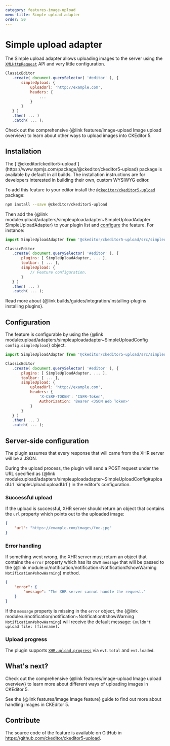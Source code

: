 ```yaml
---
category: features-image-upload
menu-title: Simple upload adapter
order: 50
---
```


# Simple upload adapter

The Simple upload adapter allows uploading images to the server using the [`XMLHttpRequest`](https://developer.mozilla.org/en-US/docs/Web/API/XMLHttpRequest) API and very little configuration.

 ```js
ClassicEditor
	.create( document.querySelector( '#editor' ), {
		simpleUpload: {
			uploadUrl: 'http://example.com',
			headers: {
				...
			}
		}
	} )
	.then( ... )
	.catch( ... );
```

<info-box>
	Check out the comprehensive {@link features/image-upload Image upload overview} to learn about other ways to upload images into CKEditor 5.
</info-box>

## Installation

<info-box info>
	The [`@ckeditor/ckeditor5-upload`](https://www.npmjs.com/package/@ckeditor/ckeditor5-upload) package is available by default in all builds. The installation instructions are for developers interested in building their own, custom WYSIWYG editor.
</info-box>

To add this feature to your editor install the [`@ckeditor/ckeditor5-upload`](https://www.npmjs.com/package/@ckeditor/ckeditor5-upload) package:

 ```bash
npm install --save @ckeditor/ckeditor5-upload
```

Then add the {@link module:upload/adapters/simpleuploadadapter~SimpleUploadAdapter SimpleUploadAdapter} to your plugin list and [configure](#configuration) the feature. For instance:

 ```js
import SimpleUploadAdapter from '@ckeditor/ckeditor5-upload/src/simpleuploadadapter';

ClassicEditor
	.create( document.querySelector( '#editor' ), {
		plugins: [ SimpleUploadAdapter, ... ],
		toolbar: [ ... ],
		simpleUpload: {
			// Feature configuration.
		}
	} )
	.then( ... )
	.catch( ... );
```

<info-box info>
	Read more about {@link builds/guides/integration/installing-plugins installing plugins}.
</info-box>

## Configuration

The feature is configurable by using the {@link module:upload/adapters/simpleuploadadapter~SimpleUploadConfig `config.simpleUpload`} object.

 ```js
import SimpleUploadAdapter from '@ckeditor/ckeditor5-upload/src/simpleuploadadapter';

ClassicEditor
	.create( document.querySelector( '#editor' ), {
		plugins: [ SimpleUploadAdapter, ... ],
		toolbar: [ ... ],
		simpleUpload: {
			uploadUrl: 'http://example.com',
			headers: {
				'X-CSRF-TOKEN': 'CSFR-Token',
				Authorization: 'Bearer <JSON Web Token>'
			}
		}
	} )
	.then( ... )
	.catch( ... );
```

## Server-side configuration

The plugin assumes that every response that will came from the XHR server will be a JSON.

<info-box info>
	During the upload process, the plugin will send a POST request under the URL specified as {@link module:upload/adapters/simpleuploadadapter~SimpleUploadConfig#uploadUrl `simpleUpload.uploadUrl`} in the editor's configuration.
</info-box>

### Successful upload

If the upload is successful, XHR server should return an object that contains the `url` property which points out to the uploaded image:

```json
{
	"url": "https://example.com/images/foo.jpg"
}
``` 

### Error handling

If something went wrong, the XHR server must return an object that contains the `error` property which has its own `message` that will be passed to the {@link module:ui/notification/notification~Notification#showWarning `Notification#showWarning`} method.

```json
{
	"error": {
		"message": "The XHR server cannot handle the request."
	}
}
```

If the `message` property is missing in the `error` object, the {@link module:ui/notification/notification~Notification#showWarning `Notification#showWarning`} will receive the default message: `Couldn't upload file: [filename].`

### Upload progress

The plugin supports [`XHR.upload.progress`](https://developer.mozilla.org/en-US/docs/Web/API/XMLHttpRequest/upload) via `evt.total` and `evt.loaded`.

## What's next?

Check out the comprehensive {@link features/image-upload Image upload overview} to learn more about different ways of uploading images in CKEditor 5.

See the {@link features/image Image feature} guide to find out more about handling images in CKEditor 5.

## Contribute

The source code of the feature is available on GitHub in https://github.com/ckeditor/ckeditor5-upload.
